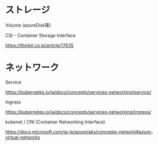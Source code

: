 # ストレージ

Volume (azureDisk等)

CSI - Container Storage Interface

https://thinkit.co.jp/article/17635


# ネットワーク

Service

https://kubernetes.io/ja/docs/concepts/services-networking/service/

Ingress

https://kubernetes.io/ja/docs/concepts/services-networking/ingress/


kubenet / CNI (Container Networking Interface)

https://docs.microsoft.com/ja-jp/azure/aks/concepts-network#azure-virtual-networks

